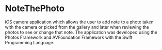 # NoteThePhoto
iOS camera application which allows the user to add note to a photo taken with the camera or picked from the gallery and later when reviewing the photos to see or change that note. The application was developed using the Photos Framework and AVFoundation Framework with the Swift Programming Language.
